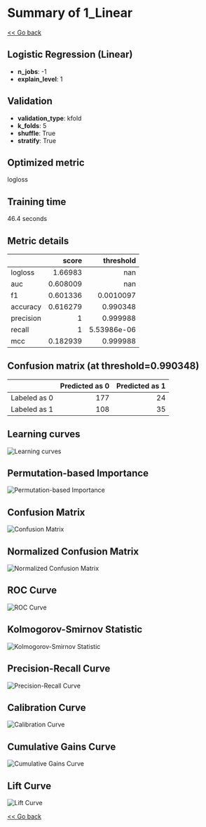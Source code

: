# Summary of 1_Linear

[<< Go back](../README.md)


## Logistic Regression (Linear)
- **n_jobs**: -1
- **explain_level**: 1

## Validation
 - **validation_type**: kfold
 - **k_folds**: 5
 - **shuffle**: True
 - **stratify**: True

## Optimized metric
logloss

## Training time

46.4 seconds

## Metric details
|           |    score |     threshold |
|:----------|---------:|--------------:|
| logloss   | 1.66983  | nan           |
| auc       | 0.608009 | nan           |
| f1        | 0.601336 |   0.0010097   |
| accuracy  | 0.616279 |   0.990348    |
| precision | 1        |   0.999988    |
| recall    | 1        |   5.53986e-06 |
| mcc       | 0.182939 |   0.999988    |


## Confusion matrix (at threshold=0.990348)
|              |   Predicted as 0 |   Predicted as 1 |
|:-------------|-----------------:|-----------------:|
| Labeled as 0 |              177 |               24 |
| Labeled as 1 |              108 |               35 |

## Learning curves
![Learning curves](learning_curves.png)

## Permutation-based Importance
![Permutation-based Importance](permutation_importance.png)
## Confusion Matrix

![Confusion Matrix](confusion_matrix.png)


## Normalized Confusion Matrix

![Normalized Confusion Matrix](confusion_matrix_normalized.png)


## ROC Curve

![ROC Curve](roc_curve.png)


## Kolmogorov-Smirnov Statistic

![Kolmogorov-Smirnov Statistic](ks_statistic.png)


## Precision-Recall Curve

![Precision-Recall Curve](precision_recall_curve.png)


## Calibration Curve

![Calibration Curve](calibration_curve_curve.png)


## Cumulative Gains Curve

![Cumulative Gains Curve](cumulative_gains_curve.png)


## Lift Curve

![Lift Curve](lift_curve.png)



[<< Go back](../README.md)
